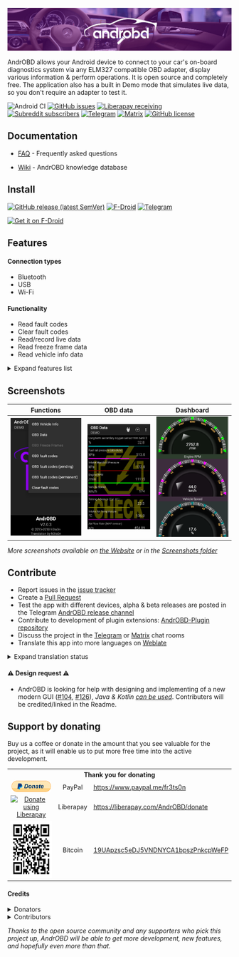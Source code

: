 ![AndrOBD](fastlane/metadata/android/en-US/images/tvBanner.png)

AndrOBD allows your Android device to connect to your car's on-board diagnostics system via any ELM327 compatible OBD adapter, display various information & perform operations.
It is open source and completely free. The application also has a built in Demo mode that simulates live data, so you don't require an adapter to test it.

![Android CI](https://github.com/fr3ts0n/AndrOBD/workflows/Android%20CI/badge.svg)
[![GitHub issues](https://img.shields.io/github/issues/fr3ts0n/AndrOBD?color=red)](https://github.com/fr3ts0n/AndrOBD/issues)
[![Liberapay receiving](https://img.shields.io/liberapay/receives/AndrOBD?label=Liberapay)](https://liberapay.com/AndrOBD/donate/)
[![Subreddit subscribers](https://img.shields.io/reddit/subreddit-subscribers/AndrOBD?color=orange)](https://www.reddit.com/r/AndrOBD/)
[![Telegram](https://img.shields.io/badge/chat-on%20Telegram-blue)](https://t.me/joinchat/G60ltQv5CCEQ94BZ5yWQbg)
[![Matrix](https://img.shields.io/badge/Chat-on%20Matrix-blue)](https://matrix.to/#/#AndrOBD:matrix.org)
[![GitHub license](https://img.shields.io/github/license/fr3ts0n/AndrOBD?color=lightgrey)](https://github.com/fr3ts0n/AndrOBD/blob/master/LICENSE)

## Documentation

* [FAQ](https://github.com/fr3ts0n/AndrOBD/wiki/Frequently-asked-questions) - Frequently asked questions

* [Wiki](https://github.com/fr3ts0n/AndrOBD/wiki) - AndrOBD knowledge database

## Install

[![GitHub release (latest SemVer)](https://img.shields.io/github/v/release/fr3ts0n/AndrOBD?label=latest%20version&sort=semver)](https://github.com/fr3ts0n/AndrOBD/releases)
[![F-Droid](https://img.shields.io/f-droid/v/com.fr3ts0n.ecu.gui.androbd)](https://f-droid.org/en/packages/com.fr3ts0n.ecu.gui.androbd/)
[![Telegram](https://img.shields.io/badge/alpha/beta-on%20Telegram-blue)](https://t.me/AndrOBD_dev)

[<img src="https://f-droid.org/badge/get-it-on.png" alt="Get it on F-Droid" height="80">](https://f-droid.org/packages/com.fr3ts0n.ecu.gui.androbd/)

##  Features

#### Connection types
* Bluetooth
* USB
* Wi-Fi

#### Functionality

* Read fault codes
* Clear fault codes
* Read/record live data
* Read freeze frame data
* Read vehicle info data

<details>
  <summary>Expand features list</summary>
  
#### Additional features

* Day/Night view
* Data charts
* Dashboard
* Head up display
* Save recorded data
* Load recorded data (for analysis)
* CSV export

#### Customisation of PID data

* PID data items
* Data conversions

#### Plugin extension support

* Development: [AndrOBD-Plugin repository](https://github.com/fr3ts0n/AndrOBD-Plugin)
* Available Plugins:
  * [MQTT publisher](https://f-droid.org/en/packages/com.fr3ts0n.androbd.plugin.mqtt/) - Publish OBD data to MQTT broker
  * [GpsProvider](https://f-droid.org/en/packages/com.fr3ts0n.androbd.plugin.gpsprovider/) - Provide GPS data to AndrOBD
  * [SensorProvider](https://f-droid.org/en/packages/com.fr3ts0n.androbd.plugin.sensorprovider/) - Provide Accelerometer data to AndrOBD

#### Native language support
 
* translatable via [weblate.org](https://hosted.weblate.org/engage/androbd/)
  * [Program dialogs](https://hosted.weblate.org/projects/androbd/strings/)
  * [OBD data descriptions](https://hosted.weblate.org/projects/androbd/obd-data-descriptions/)
  * [Fault code descriptions](https://hosted.weblate.org/projects/androbd/fault-codes/)

</details>

## Screenshots

| Functions | OBD data | Dashboard |
| :--: | :--: | :--: |
| ![Screenshot of functions](/fastlane/metadata/android/en-US/images/phoneScreenshots/Screenshot_02.png) | ![Screenshot of OBD data](/fastlane/metadata/android/en-US/images/phoneScreenshots/Screenshot_06.png) | ![Screenshot of Dashboard](/fastlane/metadata/android/en-US/images/phoneScreenshots/Screenshot_09.png) |

*More screenshots available on [the Website](https://fr3ts0n.github.io/AndrOBD/) or in the [Screenshots folder](https://github.com/fr3ts0n/AndrOBD/tree/master/fastlane/metadata/android/en-US/images/phoneScreenshots)*

## Contribute
  * Report issues in the [issue tracker](https://github.com/fr3ts0n/AndrOBD/issues)
  * Create a [Pull Request](https://docs.github.com/en/pull-requests)
  * Test the app with different devices, alpha & beta releases are posted in the Telegram [AndrOBD release channel](https://t.me/AndrOBD_dev)
  * Contribute to development of plugin extensions: [AndrOBD-Plugin repository](https://github.com/fr3ts0n/AndrOBD-Plugin)
  * Discuss the project in the [Telegram](https://t.me/joinchat/G60ltQv5CCEQ94BZ5yWQbg) or [Matrix](https://matrix.to/#/#AndrOBD:matrix.org) chat rooms
  * Translate this app into more languages on [Weblate](https://hosted.weblate.org/engage/androbd/)

<details>
  <summary>Expand translation status</summary>

#### App dialogs:

[![App strings](https://hosted.weblate.org/widgets/androbd/-/strings/multi-auto.svg)](https://hosted.weblate.org/projects/androbd/strings/)

#### OBD data descriptions:

[![OBD data descriptions](https://hosted.weblate.org/widgets/androbd/-/obd-data-descriptions/multi-auto.svg)](https://hosted.weblate.org/projects/androbd/obd-data-descriptions/)

#### Fault codes:

[![Fault codes](https://hosted.weblate.org/widgets/androbd/-/fault-codes/multi-auto.svg)](https://hosted.weblate.org/projects/androbd/fault-codes/)

#### Plugin framework:

[![Plugin framework](https://hosted.weblate.org/widgets/androbd/-/androbd-plugin-framework/multi-auto.svg)](https://hosted.weblate.org/projects/androbd/androbd-plugin-framework/)

</details>
 
#### ⚠️ Design request ⚠️
* AndrOBD is looking for help with designing and implementing of a new modern GUI ([#104](https://github.com/fr3ts0n/AndrOBD/issues/104), [#126](https://github.com/fr3ts0n/AndrOBD/issues/126)), *Java & Kotlin [can be used](https://github.com/fr3ts0n/AndrOBD/wiki/Frequently-asked-questions#what-programming-languages-can-be-used-for-contributions)*. Contributers will be credited/linked in the Readme.

## Support by donating

Buy us a coffee or donate in the amount that you see valuable for the project, as it will enable us to put more free time into the active development.

<table>
  <tr>
    <th colspan="3">Thank you for donating</th>
  </tr>
  <tr>
    <td align="center"><a href="https://www.paypal.me/fr3ts0n"><img src="/manual/paypal-donate-icon.png" height=25/></a></td>
    <td align="center">PayPal</td>
    <td><a href="https://www.paypal.me/fr3ts0n">https://www.paypal.me/fr3ts0n</a></td>
  </tr>
  <tr>
    <td align="center">
      <a href="https://liberapay.com/AndrOBD/donate/"><img alt="Donate using Liberapay" src="https://liberapay.com/assets/widgets/donate.svg"></a>
    </td>
    <td align="center">Liberapay</td>
    <td>
      <a href="https://liberapay.com/AndrOBD/donate/">https://liberapay.com/AndrOBD/donate</a>
    </td>
  </tr>
  <tr>
    <td align="center"><a href="bitcoin:19UApzsc5eDJ5VNDNYCA1bpszPnkcpWeFP"><img src="/manual/bitcoin_qr_code.png" alt="bitcoin:19UApzsc5eDJ5VNDNYCA1bpszPnkcpWeFP" width="128px" height="128px"></a></td>
    <td align="center">Bitcoin</a></td>
    <td><a href="bitcoin:19UApzsc5eDJ5VNDNYCA1bpszPnkcpWeFP">19UApzsc5eDJ5VNDNYCA1bpszPnkcpWeFP</a></td>
  </tr>
</table>

#### Credits
<details>
  <summary>Donators</summary>
&nbsp;
  
| Date | Supporter | Donation  |
|------|-----------|----------:|
| 2018/02 | John Zimmerer | $10 |
| 2018/12 | Martin Bourdoiseau | €20 |
| 2019/06 | Jeffrey O'Connell | $10 |
| 2019/08 | Christoph Schmid | €10 |
| 2020/01 | Glenn Fowler | $5 |
| 2020/02 | Klemen Skerbiš | €5 |
| 2020/06 | Jairus Martin | $10 |
| 2020/06 | rusefi llc | €25 |
| 2020/07 | Klemen Skerbiš | €5 |
| 2020/10 | Frank White | $8 |
| 2021/03 | Raphael Högger | CHF60 |
| 2021/04 | Klemen Skerbiš | €5 |
| 2021/06 | Christoph Goetz | €5 |
| 2021/11 | Raphael Högger | CHF60 |
</details>

<details>
  <summary>Contributors</summary>
  
#### Graphic design

* Very special Thanks to [anaufalm](https://github.com/anaufalm) for the [beautiful graphic design artwork and logos](https://steemit.com/utopian-io/@naufal/my-design-logo-for-androbd-valid-commit-and-added-to-v2-0-3).

#### Start page

* Thank you very much [sampoder](https://github.com/sampoder/) for a beautiful [AndrOBD start page](https://fr3ts0n.github.io/AndrOBD/).

#### Internet promotion

* Big hands to [aha999](https://github.com/aha999/) for a fancier Readme, community help and many ideas to improve AndrOBD.

#### Hosting translations

* Special thanks to [Michal Čihař](https://github.com/nijel) for hosting translations on [weblate.org](http://weblate.org/).
</details>

*Thanks to the open source community and any supporters who pick this project up, AndrOBD will be able to get more development, new features, and hopefully even more than that.*

